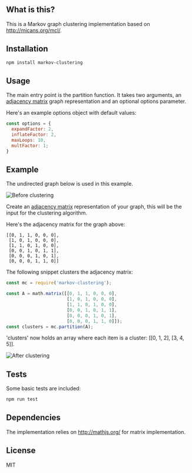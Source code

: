 ## What is this?

This is a Markov graph clustering implementation based on http://micans.org/mcl/.

## Installation

```sh
npm install markov-clustering
```

## Usage

The main entry point is the partition function. It takes two arguments, an [adjacency matrix](https://en.wikipedia.org/wiki/Adjacency_matrix) graph representation and an optional options parameter.

Here's an example options object with default values:

```js
const options = {
  expandFactor: 2,
  inflateFactor: 2,
  maxLoops: 10,
  multFactor: 1;
}
```

## Example

The undirected graph below is used in this example.

![Before clustering](https://cloud.githubusercontent.com/assets/12221141/15180949/c9bd6ca6-1784-11e6-8cb3-72451d25202c.png "Before clustering")

Create an [adjacency matrix](https://en.wikipedia.org/wiki/Adjacency_matrix) representation of your graph, this will be the input for the clustering algorithm.

Here's the adjacency matrix for the graph above:

```
[[0, 1, 1, 0, 0, 0],
 [1, 0, 1, 0, 0, 0],
 [1, 1, 0, 1, 0, 0],
 [0, 0, 1, 0, 1, 1],
 [0, 0, 0, 1, 0, 1],
 [0, 0, 0, 1, 1, 0]]
```

The following snippet clusters the adjacency matrix:

```js
const mc = require('markov-clustering');

const A = math.matrix([[0, 1, 1, 0, 0, 0],
                       [1, 0, 1, 0, 0, 0],
                       [1, 1, 0, 1, 0, 0],
                       [0, 0, 1, 0, 1, 1],
                       [0, 0, 0, 1, 0, 1],
                       [0, 0, 0, 1, 1, 0]]);
const clusters = mc.partition(A);
```

'clusters' now holds an array where each item is a cluster: [[0, 1, 2], [3, 4, 5]].

![After clustering](https://cloud.githubusercontent.com/assets/12221141/15180948/c9ba17f4-1784-11e6-8e33-032bad35a26e.png "After clustering")

## Tests

Some basic tests are included:

```sh
npm run test
```

## Dependencies

The implementation relies on http://mathjs.org/ for matrix implementation.

## License

MIT
